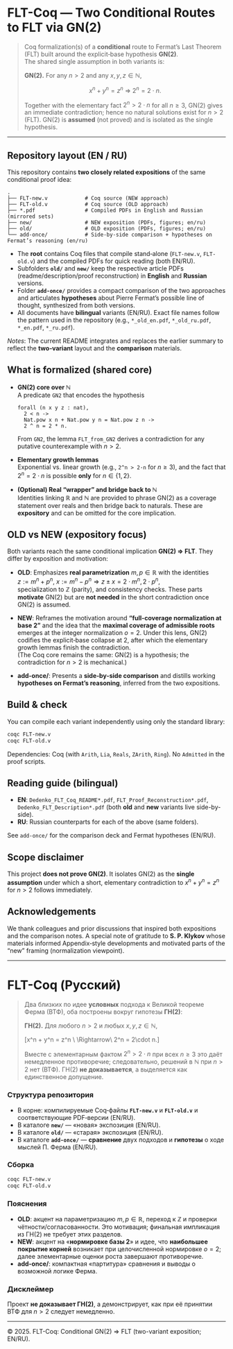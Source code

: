 # FLT-Coq — Two Conditional Routes to FLT via GN(2)

> Coq formalization(s) of a **conditional** route to Fermat’s Last Theorem (FLT) built around the explicit‑base hypothesis **GN(2)**.  
> The shared single assumption in both variants is:
>
> **GN(2).** For any $n>2$ and any $x,y,z \in \mathbb{N}$,
>
> $$x^n + y^n = z^n \ \Rightarrow\ 2^n = 2\cdot n.$$
>
> Together with the elementary fact $2^n > 2\cdot n$ for all $n \ge 3$, GN(2) gives an immediate contradiction; hence no natural solutions exist for $n>2$ (FLT). GN(2) is **assumed** (not proved) and is isolated as the single hypothesis.

---

## Repository layout (EN / RU)

This repository contains **two closely related expositions** of the same conditional proof idea:

```
.
├── FLT-new.v            # Coq source (NEW approach)
├── FLT-old.v            # Coq source (OLD approach)
├── *.pdf                # Compiled PDFs in English and Russian (mirrored sets)
├── new/                 # NEW exposition (PDFs, figures; en/ru)
├── old/                 # OLD exposition (PDFs, figures; en/ru)
└── add-once/            # Side-by-side comparison + hypotheses on Fermat’s reasoning (en/ru)
```
- The **root** contains Coq files that compile stand‑alone (`FLT-new.v`, `FLT-old.v`) and the compiled PDFs for quick reading (both EN/RU).
- Subfolders **`old/`** and **`new/`** keep the respective article PDFs (readme/description/proof reconstruction) in **English** and **Russian** versions.
- Folder **`add-once/`** provides a compact comparison of the two approaches and articulates **hypotheses** about Pierre Fermat’s possible line of thought, synthesized from both versions.
- All documents have **bilingual** variants (EN/RU). Exact file names follow the pattern used in the repository (e.g., `*_old_en.pdf`, `*_old_ru.pdf`, `*_en.pdf`, `*_ru.pdf`).

_Notes_: The current README integrates and replaces the earlier summary to reflect the **two‑variant** layout and the **comparison** materials.


## What is formalized (shared core)

- **GN(2) core over $\mathbb{N}$**  
  A predicate `GN2` that encodes the hypothesis
  ```coq
  forall (n x y z : nat),
    2 < n ->
    Nat.pow x n + Nat.pow y n = Nat.pow z n ->
    2 ^ n = 2 * n.
  ```
  From `GN2`, the lemma `FLT_from_GN2` derives a contradiction for any putative counterexample with $n>2$.

- **Elementary growth lemmas**  
  Exponential vs. linear growth (e.g., `2^n > 2·n` for $n\ge 3$), and the fact that $2^n = 2\cdot n$ is possible **only** for $n \in \{1,2\}$.

- **(Optional) Real “wrapper” and bridge back to $\mathbb{N}$**  
  Identities linking $\mathbb{R}$ and $\mathbb{N}$ are provided to phrase GN(2) as a coverage statement over reals and then bridge back to naturals. These are **expository** and can be omitted for the core implication.


## OLD vs NEW (expository focus)

Both variants reach the same conditional implication **GN(2) ⇒ FLT**. They differ by exposition and motivation:

- **OLD**: Emphasizes **real parametrization** $m,p \in \mathbb{R}$ with the identities  
  $z:=m^n+p^n,\ x:=m^n-p^n \Rightarrow z\pm x = 2\cdot m^n,\,2\cdot p^n$,  
  specialization to $\mathbb{Z}$ (parity), and consistency checks. These parts **motivate** GN(2) but are **not needed** in the short contradiction once GN(2) is assumed.

- **NEW**: Reframes the motivation around **“full‑coverage normalization at base 2”** and the idea that the **maximal coverage of admissible roots** emerges at the integer normalization $o=2$. Under this lens, GN(2) codifies the explicit‑base collapse at $2$, after which the elementary growth lemmas finish the contradiction.  
  (The Coq core remains the same: GN(2) is a hypothesis; the contradiction for $n>2$ is mechanical.)

- **add-once/**: Presents a **side‑by‑side comparison** and distills working **hypotheses on Fermat’s reasoning**, inferred from the two expositions.


## Build & check

You can compile each variant independently using only the standard library:

```bash
coqc FLT-new.v
coqc FLT-old.v
```
Dependencies: Coq (with `Arith`, `Lia`, `Reals`, `ZArith`, `Ring`). No `Admitted` in the proof scripts.


## Reading guide (bilingual)

- **EN**: `Dedenko_FLT_Coq_README*.pdf`, `FLT_Proof_Reconstruction*.pdf`, `Dedenko_FLT_Description*.pdf` (both **old** and **new** variants live side-by-side).
- **RU**: Russian counterparts for each of the above (same folders).

See `add-once/` for the comparison deck and Fermat hypotheses (EN/RU).


## Scope disclaimer

This project **does not prove GN(2)**. It isolates GN(2) as the **single assumption** under which a short, elementary contradiction to $x^n + y^n = z^n$ for $n>2$ follows immediately.


## Acknowledgements

We thank colleagues and prior discussions that inspired both expositions and the comparison notes. A special note of gratitude to **S. P. Klykov** whose materials informed Appendix‑style developments and motivated parts of the “new” framing (normalization viewpoint).

---

# FLT-Coq (Русский)

> Два близких по идее **условных** подхода к Великой теореме Ферма (ВТФ), оба построены вокруг гипотезы **ГН(2)**:
>
> **ГН(2).** Для любого $n>2$ и любых $x,y,z \in \mathbb{N}$,
>
> \[x^n + y^n = z^n \ \Rightarrow\ 2^n = 2\cdot n.\]
>
> Вместе с элементарным фактом $2^n > 2\cdot n$ при всех $n \ge 3$ это даёт немедленное противоречие; следовательно, решений в $\mathbb{N}$ при $n>2$ нет (ВТФ). ГН(2) **не доказывается**, а выделяется как единственное допущение.

### Структура репозитория

- В корне: компилируемые Coq‑файлы **`FLT-new.v`** и **`FLT-old.v`** и соответствующие PDF‑версии (EN/RU).  
- В каталоге **`new/`** — «новая» экспозиция (EN/RU).  
- В каталоге **`old/`** — «старая» экспозиция (EN/RU).  
- В каталоге **`add-once/`** — **сравнение** двух подходов и **гипотезы** о ходе мыслей П. Ферма (EN/RU).

### Сборка

```bash
coqc FLT-new.v
coqc FLT-old.v
```

### Пояснения

- **OLD**: акцент на параметризацию $m,p \in \mathbb{R}$, переход к $\mathbb{Z}$ и проверки чётности/согласованности. Это мотивация; финальная импликация из ГН(2) не требует этих разделов.
- **NEW**: акцент на «**нормировке базы 2**» и идее, что **наибольшее покрытие корней** возникает при целочисленной нормировке $o=2$; далее элементарные оценки роста завершают противоречие.
- **add-once/**: компактная «партитура» сравнения и выводы о возможной логике Ферма.

### Дисклеймер

Проект **не доказывает ГН(2)**, а демонстрирует, как при её принятии ВТФ для $n>2$ следует немедленно.

---

© 2025. FLT-Coq: Conditional GN(2) ⇒ FLT (two-variant exposition; EN/RU).
